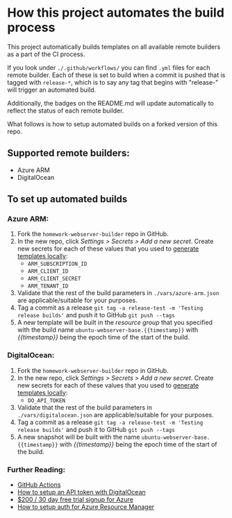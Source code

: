 # How this project automates the build process

This project automatically builds templates on all available remote builders as a part of the CI process.

If you look under `./.github/workflows/` you can find `.yml` files for each remote builder. Each of these is set to build when a commit is pushed that is tagged with `release-*`, which is to say any tag that begins with "release-" will trigger an automated build.

Additionally, the badges on the README.md will update automatically to reflect the status of each remote builder.

What follows is how to setup automated builds on a forked version of this repo.

## Supported remote builders:
* Azure ARM
* DigitalOcean

## To set up automated builds

### Azure ARM:
1. Fork the `homework-webserver-builder` repo in GitHub.
2. In the new repo, click _Settings > Secrets > Add a new secret_. Create new secrets for each of these values that you used to [generate templates locally](https://github.com/exit107/homework-webserver-builder/blob/master/HOWTO.md):
    * `ARM_SUBSCRIPTION_ID`
    * `ARM_CLIENT_ID`
    * `ARM_CLIENT_SECRET`
    * `ARM_TENANT_ID`
3. Validate that the rest of the build parameters in `./vars/azure-arm.json` are applicable/suitable for your purposes.
4. Tag a commit as a release `git tag -a release-test -m 'Testing release builds'` and push it to GitHub `git push --tags`
5. A new template will be built in the _resource group_ that you specified with the build name `ubuntu-webserver-base.{{timestamp}}` with _{{timestamp}}_ being the epoch time of the start of the build.

### DigitalOcean:
1. Fork the `homework-webserver-builder` repo in GitHub.
2. In the new repo, click _Settings > Secrets > Add a new secret_. Create new secrets for each of these values that you used to [generate templates locally](https://github.com/exit107/homework-webserver-builder/blob/master/HOWTO.md):
    * `DO_API_TOKEN`
3. Validate that the rest of the build parameters in `./vars/digitalocean.json` are applicable/suitable for your purposes.
3. Tag a commit as a release `git tag -a release-test -m 'Testing release builds'` and push it to GitHub `git push --tags`
5. A new snapshot will be built with the name `ubuntu-webserver-base.{{timestamp}}` with _{{timestamp}}_ being the epoch time of the start of the build.

### Further Reading:
* [GitHub Actions](https://github.com/features/actions)
* [How to setup an API token with DigitalOcean](https://www.digitalocean.com/docs/apis-clis/api/create-personal-access-token/)
* [$200 / 30 day free trial signup for Azure](https://azure.microsoft.com/en-us/free/)
* [How to setup auth for Azure Resource Manager](https://packer.io/docs/builders/azure.html#authentication-for-azure)
